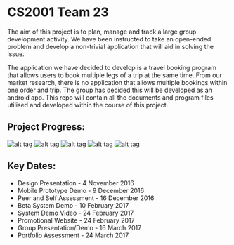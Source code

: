 # CS2001 Team 23
The aim of this project is to plan, manage and track a large group development activity. We have been instructed to take an open-ended problem and develop a non-trivial application that will aid in solving the issue. 

The application we have decided to develop is a travel booking program that allows users to book multiple legs of a trip at the same time. From our market research, there is no application that allows multiple bookings within one order and trip. The group has decided this will be developed as an android app. This repo will contain all the documents and program files utilised and developed within the course of this project.

## Project Progress:
![alt tag](https://github.com/BrunelCS/CS2001_Coursework_2016-17_-_Team_23/blob/master/Process%20Phase/analysis80.png)
![alt tag](https://github.com/BrunelCS/CS2001_Coursework_2016-17_-_Team_23/blob/master/Process%20Phase/design70.png)
![alt tag](https://github.com/BrunelCS/CS2001_Coursework_2016-17_-_Team_23/blob/master/Process%20Phase/implemen5.png)
![alt tag](https://github.com/BrunelCS/CS2001_Coursework_2016-17_-_Team_23/blob/master/Process%20Phase/testing0.png)
![alt tag](https://github.com/BrunelCS/CS2001_Coursework_2016-17_-_Team_23/blob/master/Process%20Phase/deployment0.png)

## Key Dates:
* Design Presentation - 4 November 2016
* Mobile Prototype Demo - 9 December 2016 
* Peer and Self Assessment - 16 December 2016 
* Beta System Demo - 10 February 2017 
* System Demo Video - 24 February 2017 
* Promotional Website - 24 February 2017 
* Group Presentation/Demo - 16 March 2017 
* Portfolio Assessment - 24 March 2017 


